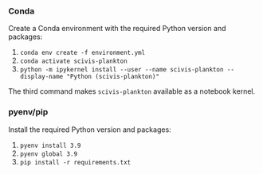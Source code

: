 ### Conda

Create a Conda environment with the required Python version and packages:

1. `conda env create -f environment.yml`
2. `conda activate scivis-plankton`
3. `python -m ipykernel install --user --name scivis-plankton --display-name "Python (scivis-plankton)"`

The third command makes `scivis-plankton` available as a notebook kernel.

### pyenv/pip

Install the required Python version and packages:

1. `pyenv install 3.9`
1. `pyenv global 3.9`
2. `pip install -r requirements.txt`